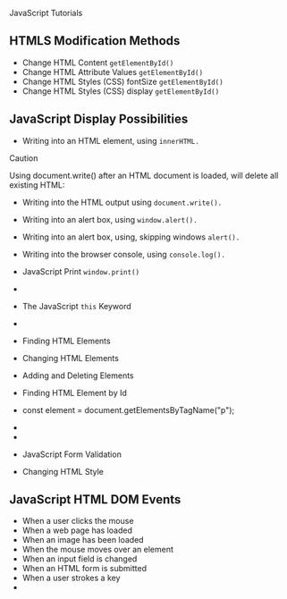JavaScript Tutorials

## HTMLS Modification Methods
- Change HTML Content `getElementById()`
- Change HTML Attribute Values `getElementById()`
- Change HTML Styles (CSS) fontSize `getElementById()`
- Change HTML Styles (CSS) display  `getElementById()`
## JavaScript Display Possibilities
- Writing into an HTML element, using `innerHTML.`
>[!CAUTION]
> Using document.write() after an HTML document is loaded, will delete all existing HTML:
- Writing into the HTML output using `document.write().`
- Writing into an alert box, using `window.alert().`
- Writing into an alert box, using, skipping windows `alert().`
- Writing into the browser console, using `console.log().`
- JavaScript Print `window.print()`


- 
- The JavaScript `this` Keyword
- 


- Finding HTML Elements
- Changing HTML Elements
- Adding and Deleting Elements

  
- Finding HTML Element by Id
- const element = document.getElementsByTagName("p");
-
-
- JavaScript Form Validation
- Changing HTML Style

## JavaScript HTML DOM Events
- When a user clicks the mouse
- When a web page has loaded
- When an image has been loaded
- When the mouse moves over an element
- When an input field is changed
- When an HTML form is submitted
- When a user strokes a key
- 
